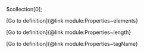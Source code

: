 $collection[0];

<!-- TODO -->

[Go to definition]{@link module:Properties~elements}

[Go to definition]{@link module:Properties~length}

[Go to definition]{@link module:Properties~tagName}


